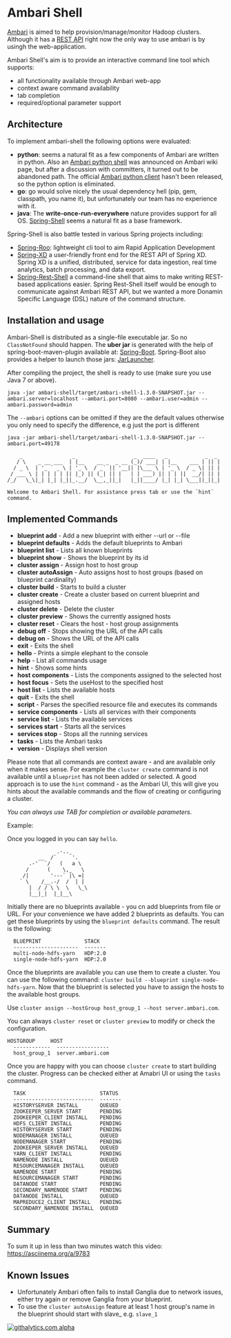 # Ambari Shell

[Ambari](http://ambari.apache.org/) is aimed to help provision/manage/monitor Hadoop clusters.
Although it has a [REST API](https://github.com/apache/ambari/blob/trunk/ambari-server/docs/api/v1/index.md)
right now the only way to use ambari is by usingh the web-application.

Ambari Shell's aim is to provide an interactive command line tool which supports:

- all functionality available through Ambari web-app
- context aware command availability
- tab completion
- required/optional parameter support

## Architecture

To implement ambari-shell the following options were evaluated:

- **python**: seems a natural fit as a few components of Ambari are written in python. Also
  an [Ambari python shell](https://cwiki.apache.org/confluence/display/AMBARI/Ambari+python+Shell)
  was announced on Ambari wiki page, but after a discussion with committers, it turned out
  to be abandoned path. The official [Ambari python client](https://cwiki.apache.org/confluence/display/AMBARI/Ambari+python+Client)
  hasn't been released, so the python option is eliminated.
- **go**: go would solve nicely the usual dependency hell (pip, gem, classpath, you name it), but unfortunately our
  team has no experience with it.
- **java**: The **write-once-run-everywhere** nature provides support for all OS. [Spring-Shell](http://docs.spring.io/spring-shell/docs/1.0.x/reference/htmlsingle/#preface)
  seems a natural fit as a base framework.

Spring-Shell is also battle tested in various Spring projects including:
- [Spring-Roo](http://projects.spring.io/spring-roo/): lightweight cli tool to aim Rapid Application Development
- [Spring-XD](http://docs.spring.io/spring-xd/docs/1.0.0.BUILD-SNAPSHOT/reference/html) a user-friendly
  front end for the REST API of Spring XD. Spring XD is a unified, distributed,
  service for data ingestion, real time analytics, batch processing, and data export.
- [Spring-Rest-Shell](https://github.com/spring-projects/rest-shell) a command-line shell that aims to make writing REST-based applications easier.
  Spring Rest-Shell itself would be enough to communicate against Ambari REST API, but we wanted a more
  Donamin Specific Language (DSL) nature of the command structure.

## Installation and usage

Ambari-Shell is distributed as a single-file executable jar. So no `ClassNotFound` should happen. The  **uber jar**
is generated with the help of spring-boot-maven-plugin available at: [Spring-Boot](http://docs.spring.io/spring-boot/docs/1.0.1.RELEASE/reference/htmlsingle/#executable-jar).
Spring-Boot also provides a helper to launch those jars: [JarLauncher](http://docs.spring.io/spring-boot/docs/1.0.1.RELEASE/reference/htmlsingle/#executable-jar-launching).

After compiling the project, the shell is ready to use (make sure you use Java 7 or above).

```
java -jar ambari-shell/target/ambari-shell-1.3.0-SNAPSHOT.jar --ambari.server=localhost --ambari.port=8080 --ambari.user=admin --ambari.password=admin
```

The `--ambari` options can be omitted if they are the default values otherwise you only need to specify the difference, e.g just the port is different

```
java -jar ambari-shell/target/ambari-shell-1.3.0-SNAPSHOT.jar --ambari.port=49178
```
```
    _                _                   _  ____   _            _  _
   / \    _ __ ___  | |__    __ _  _ __ (_)/ ___| | |__    ___ | || |
  / _ \  | '_ ` _ \ | '_ \  / _` || '__|| |\___ \ | '_ \  / _ \| || |
 / ___ \ | | | | | || |_) || (_| || |   | | ___) || | | ||  __/| || |
/_/   \_\|_| |_| |_||_.__/  \__,_||_|   |_||____/ |_| |_| \___||_||_|

Welcome to Ambari Shell. For assistance press tab or use the `hint` command.
```

## Implemented Commands

- **blueprint add** - Add a new blueprint with either --url or --file
- **blueprint defaults** - Adds the default blueprints to Ambari
- **blueprint list** - Lists all known blueprints
- **blueprint show** - Shows the blueprint by its id
- **cluster assign** - Assign host to host group
- **cluster autoAssign** - Auto assigns host to host groups (based on blueprint cardinality)
- **cluster build** - Starts to build a cluster
- **cluster create** - Create a cluster based on current blueprint and assigned hosts
- **cluster delete** - Delete the cluster
- **cluster preview** - Shows the currently assigned hosts
- **cluster reset** - Clears the host - host group assignments
- **debug off** - Stops showing the URL of the API calls
- **debug on** - Shows the URL of the API calls
- **exit** - Exits the shell
- **hello** - Prints a simple elephant to the console
- **help** - List all commands usage
- **hint** - Shows some hints
- **host components** - Lists the components assigned to the selected host
- **host focus** - Sets the useHost to the specified host
- **host list** - Lists the available hosts
- **quit** - Exits the shell
- **script** - Parses the specified resource file and executes its commands
- **service components** - Lists all services with their components
- **service list** - Lists the available services
- **services start** - Starts all the services
- **services stop** - Stops all the running services
- **tasks** - Lists the Ambari tasks
- **version** - Displays shell version

Please note that all commands are context aware - and are available only when it makes sense.
For example the `cluster create` command is not available until a `blueprint` has not been added or selected.
A good approach is to use the `hint` command - as the Ambari UI, this will give you hints about the available commands and the flow of creating or configuring a cluster.

*You can always use TAB for completion or available parameters.*

Example:

Once you logged in you can say `hello`.

                    .-.._
              __  /`     '.
           .-'  `/   (   a \
          /      (    \,_   \
         /|       '---` |\ =|
        ` \    /__.-/  /  | |
           |  / / \ \  \   \_\
           |__|_|  |_|__\

Initially there are no blueprints available - you cn add blueprints from file or URL. For your convenience we have added 2 blueprints as defaults.
You can get these blueprints by using the `blueprint defaults` command. The result is the following:
```
  BLUEPRINT              STACK
  ---------------------  -------
  multi-node-hdfs-yarn   HDP:2.0
  single-node-hdfs-yarn  HDP:2.0
```

Once the blueprints are available you can use them to create a cluster. You can use the following command: `cluster build --blueprint single-node-hdfs-yarn`.
Now that the blueprint is selected you have to assign the hosts to the available host groups.

Use `cluster assign --hostGroup host_group_1 --host server.ambari.com`.

You can always `cluster reset` or `cluster preview` to modify or check the configuration.
```
HOSTGROUP     HOST
  ------------  -----------------
  host_group_1  server.ambari.com
```

Once you are happy with you can choose `cluster create` to start building the cluster. Progress can be checked either at Amabri UI or using the `tasks` command.
```
  TASK                        STATUS
  --------------------------  -------
  HISTORYSERVER INSTALL       QUEUED
  ZOOKEEPER_SERVER START      PENDING
  ZOOKEEPER_CLIENT INSTALL    PENDING
  HDFS_CLIENT INSTALL         PENDING
  HISTORYSERVER START         PENDING
  NODEMANAGER INSTALL         QUEUED
  NODEMANAGER START           PENDING
  ZOOKEEPER_SERVER INSTALL    QUEUED
  YARN_CLIENT INSTALL         PENDING
  NAMENODE INSTALL            QUEUED
  RESOURCEMANAGER INSTALL     QUEUED
  NAMENODE START              PENDING
  RESOURCEMANAGER START       PENDING
  DATANODE START              PENDING
  SECONDARY_NAMENODE START    PENDING
  DATANODE INSTALL            QUEUED
  MAPREDUCE2_CLIENT INSTALL   PENDING
  SECONDARY_NAMENODE INSTALL  QUEUED
```

## Summary
To sum it up in less than two minutes watch this video:
https://asciinema.org/a/9783

## Known Issues
- Unfortunately Ambari often fails to install Ganglia due to network issues, either try again or remove Ganglia from your blueprint.
- To use the ```cluster autoAssign``` feature at least 1 host group's name in the blueprint should start with slave_ e.g. ```slave_1```

[![githalytics.com alpha](https://cruel-carlota.pagodabox.com/da1aff134f981b790d7870262731514e "githalytics.com")](http://githalytics.com/sequenceiq/ambari-shell)
